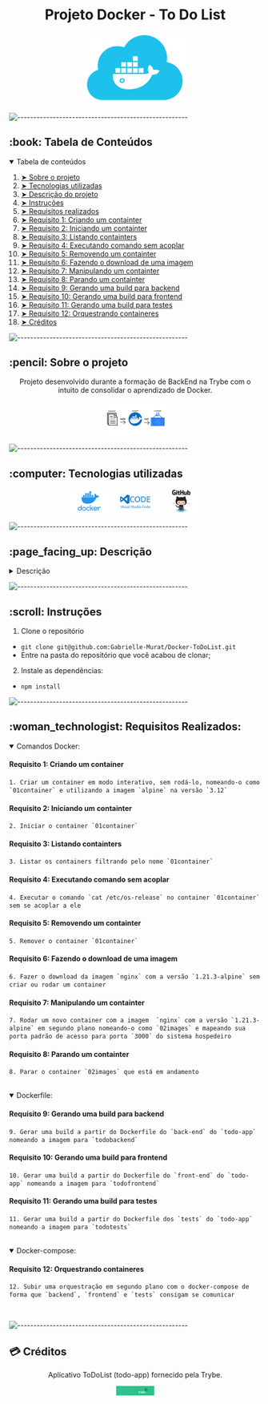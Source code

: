 <h1 align="center">Projeto Docker - To Do List</h1>

<p align="center"> 
  <img src="gif/docker.png" alt="Docker Logo" width="40%">
</p>

![-----------------------------------------------------](https://raw.githubusercontent.com/andreasbm/readme/master/assets/lines/rainbow.png)

<!-- TABLE OF CONTENTS -->
<h2 id="table-of-contents"> :book: Tabela de Conteúdos</h2>

<details open="open">
  <summary>Tabela de conteúdos</summary>
  <ol>
    <li><a href="#sobre"> ➤ Sobre o projeto</a></li>
    <li><a href="#tecnologias"> ➤ Tecnologias utilizadas</a></li>
    <li><a href="#descrição-do-projeto"> ➤ Descrição do projeto</a></li>
    <li><a href="#instruções"> ➤ Instruções</a></li>
    <li><a href="#requisitos"> ➤ Requisitos realizados </a></li>
    <li><a href="#requisito1"> ➤ Requisito 1: Criando um containter </a></li>
    <li><a href="#requisito2"> ➤ Requisito 2: Iniciando um containter </a></li>
    <li><a href="#requisito3"> ➤ Requisito 3: Listando containters </a></li>
    <li><a href="#requisito4"> ➤ Requisito 4: Executando comando sem acoplar </a></li>
    <li><a href="#requisito5"> ➤ Requisito 5: Removendo um containter </a></li>
    <li><a href="#requisito6"> ➤ Requisito 6: Fazendo o download de uma imagem </a></li>
    <li><a href="#requisito7"> ➤ Requisito 7: Manipulando um containter </a></li>
    <li><a href="#requisito8"> ➤ Requisito 8: Parando um containter </a></li>
    <li><a href="#requisito9"> ➤ Requisito 9: Gerando uma build para backend </a></li>
    <li><a href="#requisito10"> ➤ Requisito 10: Gerando uma build para frontend </a></li>
    <li><a href="#requisito11"> ➤ Requisito 11: Gerando uma build para testes </a></li>
    <li><a href="#requisito12"> ➤ Requisito 12: Orquestrando containeres </a></li>
    <li><a href="#créditos"> ➤ Créditos </a></li>
  </ol>
</details>

![-----------------------------------------------------](https://raw.githubusercontent.com/andreasbm/readme/master/assets/lines/rainbow.png)

<h2 id="sobre"> :pencil: Sobre o projeto </h2>

  <p align="center">Projeto desenvolvido durante a formação de BackEnd na Trybe com o intuito de consolidar o aprendizado de Docker.</p>
  <p align="center">
    <img align="center" src="gif/docker-dinamica.jpg" alt="Docker functioning" width="25%">
  </p>

![-----------------------------------------------------](https://raw.githubusercontent.com/andreasbm/readme/master/assets/lines/rainbow.png)

<h2 id="tecnologias"> :computer: Tecnologias utilizadas</h2>

<p align="center">
<a href="https://www.docker.com/" target="_blank"><img src="gif/docker-logo.jpg" alt="Docker Logo" width="15%"></a>
<a href="https://code.visualstudio.com/" target="_blank"><img src="gif/visual-studio-code-logo.jpeg" alt="VS Code Logo" width="20%"></a>
<a href="https://github.com/" target="_blank"><img src="gif/github-logo.jpg" alt="gitHub Logo" width="15%"></a>
</p>

![-----------------------------------------------------](https://raw.githubusercontent.com/andreasbm/readme/master/assets/lines/rainbow.png)

<h2 id="descrição-do-projeto"> :page_facing_up: Descrição</h2>

<details>
  <summary>Descrição</summary><br />
  
  Neste projeto eu realizei:
  
  <ol>
    <li>Conteinerização das aplicações;</li>
    <li>Criação de uma conexão entre elas;</li>
    <li>Orquestramento do seu funcionamento.</li>
  </ol><br />

  Tem-se uma aplicação full-stack neste repositório: um **app de tarefas**!<br />
  Esta aplicação foi conteinerizada para funcionar.<br />
  Foram desenvolvidos os arquivos de configuração para cada frente específica: `Front-end`, `Back-end` e, `teste` que valida se as aplicações estão se comunicando.<br />

  Foram criadas as imagens para as aplicações e, as mesmas foram configuradas com o `docker-compose`.<br />

  Para isto, utilizei uma série de comandos do `docker` com diferentes níveis de complexidade.
  Cada comando foi escrito em seu próprio arquivo.
</details>

![-----------------------------------------------------](https://raw.githubusercontent.com/andreasbm/readme/master/assets/lines/rainbow.png)

<h2 id="instruções"> :scroll: Instruções</h2>

1. Clone o repositório
* `git clone git@github.com:Gabrielle-Murat/Docker-ToDoList.git`
* Entre na pasta do repositório que você acabou de clonar;


2. Instale as dependências:
  * `npm install`

![-----------------------------------------------------](https://raw.githubusercontent.com/andreasbm/readme/master/assets/lines/rainbow.png)

<h2 id="requisitos"> :woman_technologist: Requisitos Realizados:</h2>

<details open="open">
  <summary>Comandos Docker:</summary>

  <h4 id="requisito1">Requisito 1: Criando um container</h4>
  
    1. Criar um container em modo interativo, sem rodá-lo, nomeando-o como `01container` e utilizando a imagem `alpine` na versão `3.12`

  <h4 id="requisito2">Requisito 2: Iniciando um containter</h4>
  
    2. Iniciar o container `01container`

  <h4 id="requisito3">Requisito 3: Listando containters</h4>
  
    3. Listar os containers filtrando pelo nome `01container`

  <h4 id="requisito4">Requisito 4: Executando comando sem acoplar</h4>
  
    4. Executar o comando `cat /etc/os-release` no container `01container` sem se acoplar a ele

  <h4 id="requisito5">Requisito 5: Removendo um containter</h4>
  
    5. Remover o container `01container`

  <h4 id="requisito6">Requisito 6: Fazendo o download de uma imagem</h4>
  
    6. Fazer o download da imagem `nginx` com a versão `1.21.3-alpine` sem criar ou rodar um container

  <h4 id="requisito7">Requisito 7: Manipulando um containter</h4>
  
    7. Rodar um novo container com a imagem  `nginx` com a versão `1.21.3-alpine` em segundo plano nomeando-o como `02images` e mapeando sua porta padrão de acesso para porta `3000` do sistema hospedeiro

  <h4 id="requisito8">Requisito 8: Parando um containter</h4>
  
    8. Parar o container `02images` que está em andamento

</details>
<br />

<details open="open">
  <summary>Dockerfile:</summary>

  <h4 id="requisito9">Requisito 9: Gerando uma build para backend</h4>
  
    9. Gerar uma build a partir do Dockerfile do `back-end` do `todo-app` nomeando a imagem para `todobackend`

  <h4 id="requisito10">Requisito 10: Gerando uma build para frontend</h4>
  
    10. Gerar uma build a partir do Dockerfile do `front-end` do `todo-app` nomeando a imagem para `todofrontend`

  <h4 id="requisito11">Requisito 11: Gerando uma build para testes</h4>
  
    11. Gerar uma build a partir do Dockerfile dos `tests` do `todo-app` nomeando a imagem para `todotests`

</details>
<br />

<details open="open">
  <summary>Docker-compose:</summary>

  <h4 id="requisito12">Requisito 12: Orquestrando containeres</h4>
  
    12. Subir uma orquestração em segundo plano com o docker-compose de forma que `backend`, `frontend` e `tests` consigam se comunicar

</details>
<br />

![-----------------------------------------------------](https://raw.githubusercontent.com/andreasbm/readme/master/assets/lines/rainbow.png)

<h2 id="créditos"> 💳 Créditos</h2>

<p align="center">Aplicativo ToDoList (todo-app) fornecido pela Trybe.</p>
<p align="center"><a href="https://www.betrybe.com/" target="_blank"><img src="gif/trybe-logo.jpeg" alt="Docker Logo" width="15%"></a></p>
